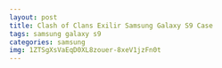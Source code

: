 ```yaml
---
layout: post
title: Clash of Clans Exilir Samsung Galaxy S9 Case
tags: samsung galaxy s9
categories: samsung
img: 1ZTSgXsVaEqD0XL8zouer-8xeV1jzFn0t
---
```

